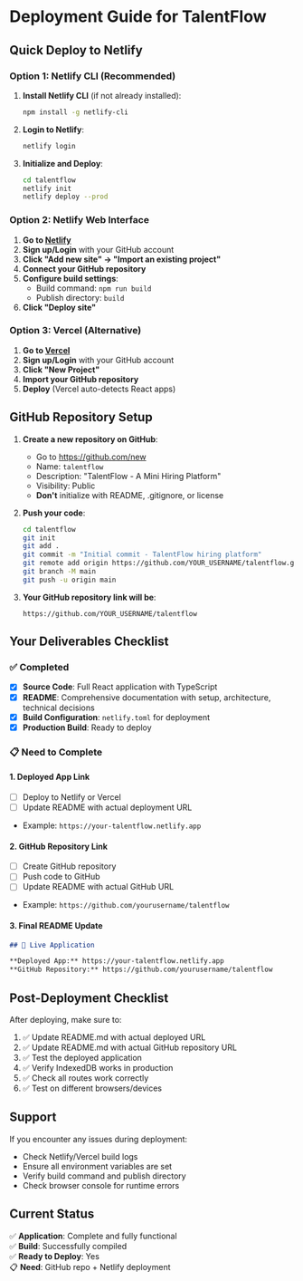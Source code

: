 # Deployment Guide for TalentFlow

## Quick Deploy to Netlify

### Option 1: Netlify CLI (Recommended)

1. **Install Netlify CLI** (if not already installed):
   ```bash
   npm install -g netlify-cli
   ```

2. **Login to Netlify**:
   ```bash
   netlify login
   ```

3. **Initialize and Deploy**:
   ```bash
   cd talentflow
   netlify init
   netlify deploy --prod
   ```

### Option 2: Netlify Web Interface

1. **Go to [Netlify](https://www.netlify.com/)**
2. **Sign up/Login** with your GitHub account
3. **Click "Add new site" → "Import an existing project"**
4. **Connect your GitHub repository**
5. **Configure build settings**:
   - Build command: `npm run build`
   - Publish directory: `build`
6. **Click "Deploy site"**

### Option 3: Vercel (Alternative)

1. **Go to [Vercel](https://vercel.com/)**
2. **Sign up/Login** with your GitHub account
3. **Click "New Project"**
4. **Import your GitHub repository**
5. **Deploy** (Vercel auto-detects React apps)

## GitHub Repository Setup

1. **Create a new repository on GitHub**:
   - Go to https://github.com/new
   - Name: `talentflow`
   - Description: "TalentFlow - A Mini Hiring Platform"
   - Visibility: Public
   - **Don't** initialize with README, .gitignore, or license

2. **Push your code**:
   ```bash
   cd talentflow
   git init
   git add .
   git commit -m "Initial commit - TalentFlow hiring platform"
   git remote add origin https://github.com/YOUR_USERNAME/talentflow.git
   git branch -M main
   git push -u origin main
   ```

3. **Your GitHub repository link will be**:
   ```
   https://github.com/YOUR_USERNAME/talentflow
   ```

## Your Deliverables Checklist

### ✅ Completed
- [x] **Source Code**: Full React application with TypeScript
- [x] **README**: Comprehensive documentation with setup, architecture, technical decisions
- [x] **Build Configuration**: `netlify.toml` for deployment
- [x] **Production Build**: Ready to deploy

### 📋 Need to Complete

#### 1. Deployed App Link
- [ ] Deploy to Netlify or Vercel
- [ ] Update README with actual deployment URL
- Example: `https://your-talentflow.netlify.app`

#### 2. GitHub Repository Link
- [ ] Create GitHub repository
- [ ] Push code to GitHub
- [ ] Update README with actual GitHub URL
- Example: `https://github.com/yourusername/talentflow`

#### 3. Final README Update
```markdown
## 🚀 Live Application

**Deployed App:** https://your-talentflow.netlify.app  
**GitHub Repository:** https://github.com/yourusername/talentflow
```

## Post-Deployment Checklist

After deploying, make sure to:

1. ✅ Update README.md with actual deployed URL
2. ✅ Update README.md with actual GitHub repository URL
3. ✅ Test the deployed application
4. ✅ Verify IndexedDB works in production
5. ✅ Check all routes work correctly
6. ✅ Test on different browsers/devices

## Support

If you encounter any issues during deployment:
- Check Netlify/Vercel build logs
- Ensure all environment variables are set
- Verify build command and publish directory
- Check browser console for runtime errors

## Current Status

✅ **Application**: Complete and fully functional  
✅ **Build**: Successfully compiled  
✅ **Ready to Deploy**: Yes  
📋 **Need**: GitHub repo + Netlify deployment

